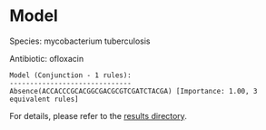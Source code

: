 
# Model

Species: mycobacterium tuberculosis

Antibiotic: ofloxacin

```
Model (Conjunction - 1 rules):
------------------------------
Absence(ACCACCCGCACGGCGACGCGTCGATCTACGA) [Importance: 1.00, 3 equivalent rules]

```

For details, please refer to the [results directory](../../../../../results/scm_b/mycobacterium%20tuberculosis/ofloxacin/repeat_8/).

